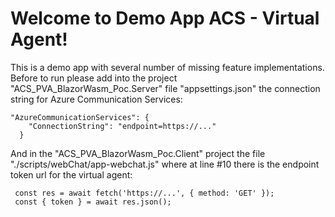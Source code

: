 # Welcome to Demo App ACS - Virtual Agent!

This is a demo app with several number of missing feature implementations. Before to run please add into the project "ACS_PVA_BlazorWasm_Poc.Server" file "appsettings.json" the connection string for Azure Communication Services:

    "AzureCommunicationServices": {
        "ConnectionString": "endpoint=https://..."
      }

And in the "ACS_PVA_BlazorWasm_Poc.Client" project the file "./scripts/webChat/app-webchat.js" where at line #10 there is the endpoint token url for the virtual agent:

     const res = await fetch('https://...', { method: 'GET' });
     const { token } = await res.json();

